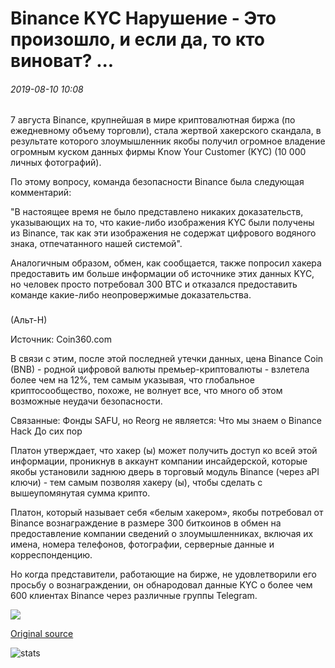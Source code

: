 # Binance KYC Нарушение - Это произошло, и если да, то кто виноват? ...

###### 2019-08-10 10:08

7 августа Binance, крупнейшая в мире криптовалютная биржа (по ежедневному объему торговли), стала жертвой хакерского скандала, в результате которого злоумышленник якобы получил огромное владение огромным куском данных фирмы Know Your Customer (KYC) (10 000 личных фотографий).

По этому вопросу, команда безопасности Binance была следующая комментарий:

"В настоящее время не было представлено никаких доказательств, указывающих на то, что какие-либо изображения KYC были получены из Binance, так как эти изображения не содержат цифрового водяного знака, отпечатанного нашей системой".

Аналогичным образом, обмен, как сообщается, также попросил хакера предоставить им больше информации об источнике этих данных KYC, но человек просто потребовал 300 BTC и отказался предоставить команде какие-либо неопровержимые доказательства.

### 

(Альт-Н)

Источник: Coin360.com

В связи с этим, после этой последней утечки данных, цена Binance Coin (BNB) - родной цифровой валюты премьер-криптовалюты - взлетела более чем на 12%, тем самым указывая, что глобальное криптосообщество, похоже, не волнует все, что много об этом возможные неудачи безопасности.

Связанные: Фонды SAFU, но Reorg не является: Что мы знаем о Binance Hack До сих пор

Платон утверждает, что хакер (ы) может получить доступ ко всей этой информации, проникнув в аккаунт компании инсайдерской, которые якобы установили заднюю дверь в торговый модуль Binance (через aPI ключи) - тем самым позволяя хакеру (ы), чтобы сделать с вышеупомянутая сумма крипто.

Платон, который называет себя «белым хакером», якобы потребовал от Binance вознаграждение в размере 300 биткоинов в обмен на предоставление компании сведений о злоумышленниках, включая их имена, номера телефонов, фотографии, серверные данные и корреспонденцию.

Но когда представители, работающие на бирже, не удовлетворили его просьбу о вознаграждении, он обнародовал данные KYC о более чем 600 клиентах Binance через различные группы Telegram.

![](https://s3.cointelegraph.com/storage/uploads/view/a584a61bb1ab4a89140db2786bde1d40.jpeg)

[Original source](https://cointelegraph.com/news/binance-kyc-breach-did-it-happen-and-if-so-whos-to-blame)

![stats](https://c.statcounter.com/11760860/0/a89fa40b/1/ "stats")